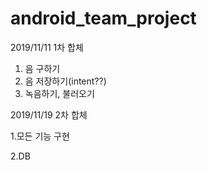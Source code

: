 # android_team_project
2019/11/11 1차 합체
1. 음 구하기
2. 음 저장하기(intent??)
3. 녹음하기, 불러오기

2019/11/19 2차 합체

1.모든 기능 구현

2.DB
